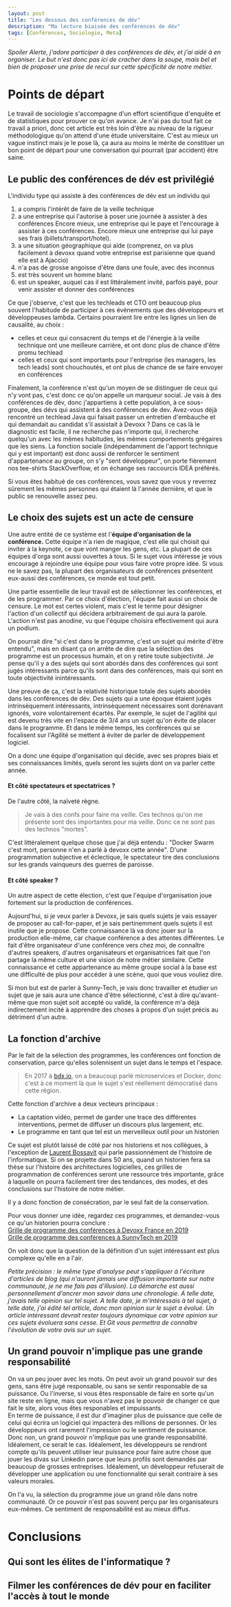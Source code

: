 ```yaml
---
layout: post
title: "Les dessous des conférences de dév"
description: "Ma lecture biaisée des conférences de dév"
tags: [Conférences, Sociologie, Meta]
---
```


_Spoiler Alerte, j'adore participer à des conférences de dév,
 et j'ai aidé à en organiser. Le but n'est donc pas ici de cracher dans la soupe, mais bel et bien de proposer
 une prise de recul sur cette spécificité de notre métier._
 
 
# Points de départ

Le travail de sociologie s'accompagne d'un effort scientifique d'enquête et de statistiques pour prouver ce qu'on avance.
Je n'ai pas du tout fait ce travail a priori, donc cet article est très loin d'être au niveau de la rigueur méthodologique
qu'on attend d'une étude universitaire. C'est au mieux un vague instinct mais je le pose là, ça aura au moins le mérite 
de constituer un bon point de départ pour une conversation qui pourrait (par accident) être saine.  
 
## Le public des conférences de dév est privilégié

L'individu type qui assiste à des conférences de dév est un individu qui 
1. a compris l'intérêt de faire de la veille technique
2. a une entreprise qui l'autorise à poser une journée à assister à des conférences 
    Encore mieux, une entreprise qui le paye et l'encourage à assister à ces conférences. Encore mieux une entreprise qui lui paye ses frais (billets/transport/hotel).
3. a une situation géographique qui aide (comprenez, on va plus facilement à devoxx quand votre entreprise est parisienne que quand elle est à Ajaccio)
4. n'a pas de grosse angoisse d'être dans une foule, avec des inconnus
5. est très souvent un homme blanc
6. est un speaker, auquel cas il est littéralement invité, parfois payé, pour venir assister et donner des conférences

Ce que j'observe, c'est que les techleads et CTO ont beaucoup plus souvent l'habitude de participer à ces évènements 
que des développeurs et développeuses lambda. Certains pourraient lire entre les lignes un lien de causalité, au choix :
- celles et ceux qui consacrent du temps et de l'énergie à la veille technique ont une meilleure carrière, et ont donc plus de chance d'être promu techlead      
- celles et ceux qui sont importants pour l'entreprise (les managers, les tech leads) sont chouchoutés, et ont plus de chance de se faire envoyer en conférences

Finalement, la conférence n'est qu'un moyen de se distinguer de ceux qui n'y vont pas, c'est donc ce qu'on appelle un marqueur social.
Je vais à des conférences de dév, donc j'appartiens à cette population, à ce sous-groupe, des dévs qui assistent à des conférences de dev.
Avez-vous déjà rencontré un techlead Java qui faisait passer un entretien d'embauche et qui demandait au candidat s'il
 assistait à Devoxx ? Dans ce cas là le diagnostic est facile, il ne recherche pas n'importe qui, il recherche quelqu'un avec les mêmes habitudes, les mêmes comportements grégaires que les siens.
La fonction sociale (indépendamment de l'apport technique qui y est important) est donc aussi de renforcer le 
sentiment d'appartenance au groupe, on s'y "sent développeur", on porte fièrement nos tee-shirts StackOverflow, et
 on échange ses raccourcis IDEA préférés.

Si vous êtes habitué de ces conférences, vous savez que vous y reverrez sûrement les mêmes personnes qui étaient là l'année dernière, et que le public se renouvelle assez peu. 
 
## Le choix des sujets est un acte de censure

Une autre entité de ce système est l'**équipe d'organisation de la conférence.**
Cette équipe n'a rien de magique, c'est elle qui choisit qui inviter à la keynote, ce que vont manger les gens, etc. La 
plupart de ces équipes d'orga sont aussi ouvertes à tous. Si le sujet vous intéresse je vous encourage à rejoindre une 
équipe pour vous faire votre propre idée. Si vous ne le savez pas, la plupart des organisateurs de conférences présentent
eux-aussi des conférences, ce monde est tout petit.

Une partie essentielle de leur travail est de sélectionner les conférences, et de les programmer.
Par ce choix d'élection, l'équipe fait aussi un choix de censure. Le mot est certes violent, mais c'est le terme pour 
désigner l'action d'un collectif qui décidera arbitrairement de qui aura la parole. L'action n'est 
pas anodine, vu que l'équipe choisira effectivement qui aura un podium. 

On pourrait dire "si c'est dans le programme, c'est un sujet qui mérite d'être entendu", mais en disant ça on arrête
de dire que la sélection des programme est un processus humain, et on y retire toute subjectivité.
Je pense qu'il y a des sujets qui sont abordés dans des conférences qui sont jugés intéressants parce qu'ils sont dans des 
conférences, mais qui sont en toute objectivité inintéressants. 

Une preuve de ça, c'est la relativité historique totale des sujets abordés dans les conférences de dév. Des sujets qui a 
une époque étaient jugés intrinsèquement intéressants, intrinsèquement nécessaires sont dorénavant ignorés, voire volontairement écartés.
Par exemple, le sujet de l'agilité qui est devenu très vite en l'espace de 3/4 ans un sujet qu'on évite de placer dans le 
programme. Et dans le même temps, les conférences qui se focalisent sur l'Agilité se mettent à éviter de parler de développement logiciel.

On a donc une équipe d'organisation qui décide, avec ses propres biais et ses connaissances limités, quels seront les sujets dont on va parler cette année.

#### Et côté spectateurs et spectatrices ?
De l'autre côté, la naïveté règne. 
> Je vais à des confs pour faire ma veille. Ces technos qu'on me présente sont des importantes pour ma veille. Donc 
>ce ne sont pas des technos "mortes".

C'est littéralement quelque chose que j'ai déjà entendu : "Docker Swarm c'est mort, personne n'en a parlé à devoxx cette année".
D'une programmation subjective et éclectique, le spectateur tire des conclusions sur les grands vainqueurs des guerres 
de paroisse.  

#### Et côté speaker ?

Un autre aspect de cette élection, c'est que l'équipe d'organisation joue fortement sur la production de conférences.

Aujourd'hui, si je veux parler à Devoxx, je sais quels sujets je vais essayer de proposer au call-for-paper, et je sais 
pertinemment quels sujets il est inutile que je propose. Cette connaissance là va donc jouer sur la production elle-même,
car chaque conférence a des attentes différentes. Le fait d'être organisateur d'une conférence vers chez moi, de connaître 
d'autres speakers, d'autres organisateurs et organisatrices fait que l'on partage la même culture et une vision
de notre métier similaire. Cette connaissance et cette appartenance au même groupe social à la base est une difficulté de 
plus pour accéder à une scène, quoi que vous vouliez dire.

Si mon but est de parler à Sunny-Tech, je vais donc travailler et étudier un sujet que je sais aura une chance d'être 
sélectionné, c'est à dire qu'avant-même que mon sujet soit accepté ou validé, la conférence m'a déjà indirectement 
incité à apprendre des choses à propos d'un sujet précis au détriment d'un autre. 

## La fonction d'archive  
Par le fait de la sélection des programmes, les conférences ont fonction de conservation, parce qu'elles solennisent 
un sujet dans le temps et l'espace.   
> En 2017 à [bdx.io](https://www.bdx.io/#/home), on a beaucoup parlé microservices et Docker, donc c'est à ce moment là que 
le sujet s'est réellement démocratisé dans cette région.

Cette fonction d'archive a deux vecteurs principaux : 
* La captation vidéo, permet de garder une trace des différentes interventions, permet de diffuser un discours plus largement, etc.
* Le programme en tant que tel est un merveilleux outil pour un historien

Ce sujet est plutôt laissé de côté par nos historiens et nos collègues, à l'exception de [Laurent Bossavit](https://www.youtube.com/watch?v=Q2pWIPfJ-lQ) qui 
parle passionnément de l'histoire de l'informatique. Si on se projette dans 50 ans, quand un historien fera sa thèse sur
 l'histoire des architectures logicielles, 
ces grilles de programmation de conférences seront une ressource très importante, grâce à laquelle on pourra facilement tirer 
des tendances, des modes, et des conclusions sur l'histoire de notre métier.


Il y a donc fonction de consécration, par le seul fait de la conservation. 

Pour vous donner une idée, regardez ces programmes, et demandez-vous ce qu'un historien pourra conclure :    
[Grille de programme des conférences à Devoxx France en 2019](https://cfp.devoxx.fr/2019/agenda/conf/thursday.html)     
[Grille de programme des conférences à SunnyTech en 2019](https://2019.sunny-tech.io/schedule/) 

On voit donc que la question de la définition d'un sujet intéressant est plus complexe qu'elle en a l'air.

_Petite précision : le même type d'analyse peut s'appliquer à l'écriture d'articles de blog (qui n'auront jamais une diffusion importante sur notre communauté, 
je ne me fais pas d'illusion). La démarche est aussi personnellement d'ancrer mon savoir dans une chronologie. A telle date, 
j'avais telle opinion sur tel sujet. A telle date, je m'intéressais à tel sujet, à telle date, j'ai édité
 tel article, donc mon opinion sur le sujet a évolué. Un article intéressant devrait rester toujours dynamique car votre opinion
 sur ces sujets évoluera sans cesse. Et Git vous permettra de connaître l'évolution de votre avis sur un sujet._


## Un grand pouvoir n'implique pas une grande responsabilité
On va un peu jouer avec les mots. On peut avoir un grand pouvoir sur des gens, sans être jugé responsable, ou sans se
sentir responsable de sa puissance. Ou l'inverse, si vous êtes responsable de faire en sorte qu'un site
reste en ligne, mais que vous n'avez pas le pouvoir de changer ce que fait le site, alors vous êtes responables
et impuissants.     
En terme de puissance, il est dur d'imaginer plus de puissance que celle de celui qui écrira un logiciel qui
impactera des millions de personnes. Or les développeurs ont rarement l'impression ou le sentiment de puissance.   
Donc non, un grand pouvoir n'implique pas une grande responsabilité. Idéalement, ce serait le cas. Idéalement,
les développeurs se rendront compte qu'ils peuvent utiliser leur puissance pour faire autre chose que jouer
les divas sur Linkedin parce que leurs profils sont demandés par beaucoup de grosses entreprises. Idéalement,
un développeur refuserait de développer une application ou une fonctionnalité qui serait contraire à ses 
valeurs morales.

On l'a vu, la sélection du programme joue un grand rôle dans notre communauté. 
Or ce pouvoir n'est pas souvent perçu par les organisateurs eux-mêmes. Ce sentiment de responsabilité 
est au mieux diffus. 

# Conclusions  

## Qui sont les élites de l'informatique ?

## Filmer les conférences de dév pour en faciliter l'accès à tout le monde
 